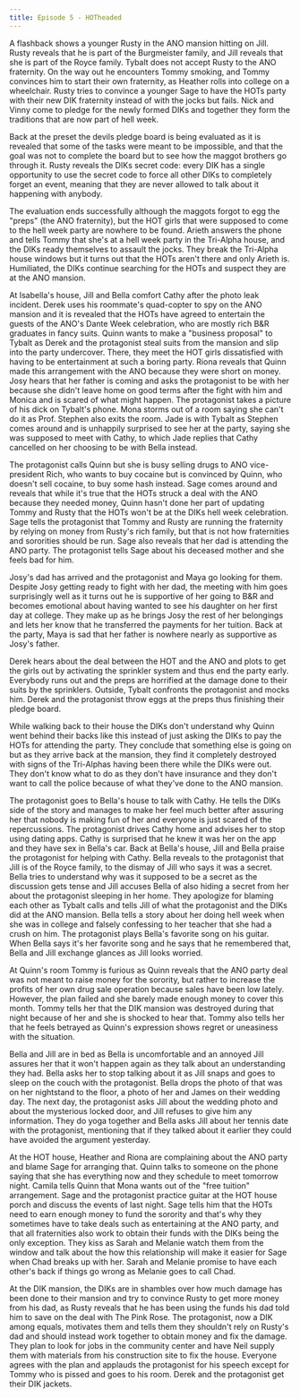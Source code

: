 ```yaml
---
title: Episode 5 - HOTheaded
---
```


A flashback shows a younger Rusty in the ANO mansion hitting on Jill. Rusty reveals that he is part of the Burgmeister family, and Jill reveals that she is part of the Royce family. Tybalt does not accept Rusty to the ANO fraternity. On the way out he encounters Tommy smoking, and Tommy convinces him to start their own fraternity, as Heather rolls into college on a wheelchair. Rusty tries to convince a younger Sage to have the HOTs party with their new DIK fraternity instead of with the jocks but fails. Nick and Vinny come to pledge for the newly formed DIKs and together they form the traditions that are now part of hell week.

Back at the preset the devils pledge board is being evaluated as it is revealed that some of the tasks were meant to be impossible, and that the goal was not to complete the board but to see how the maggot brothers go through it. Rusty reveals the DIKs secret code: every DIK has a single opportunity to use the secret code to force all other DIKs to completely forget an event, meaning that they are never allowed to talk about it happening with anybody.

The evaluation ends successfully although the maggots forgot to egg the "preps" (the ANO fraternity), but the HOT girls that were supposed to come to the hell week party are nowhere to be found. Arieth answers the phone and tells Tommy that she's at a hell week party in the Tri-Alpha house, and the DIKs ready themselves to assault the jocks. They break the Tri-Alpha house windows but it turns out that the HOTs aren't there and only Arieth is. Humiliated, the DIKs continue searching for the HOTs and suspect they are at the ANO mansion.

At Isabella's house, Jill and Bella comfort Cathy after the photo leak incident. Derek uses his roommate's quad-copter to spy on the ANO mansion and it is revealed that the HOTs have agreed to entertain the guests of the ANO's Dante Week celebration, who are mostly rich B&R graduates in fancy suits. Quinn wants to make a "business proposal" to Tybalt as Derek and the protagonist steal suits from the mansion and slip into the party undercover. There, they meet the HOT girls dissatisfied with having to be entertainment at such a boring party. Riona reveals that Quinn made this arrangement with the ANO because they were short on money. Josy hears that her father is coming and asks the protagonist to be with her because she didn't leave home on good terms after the fight with him and Monica and is scared of what might happen. The protagonist takes a picture of his dick on Tybalt's phone. Mona storms out of a room saying she can't do it as Prof. Stephen also exits the room. Jade is with Tybalt as Stephen comes around and is unhappily surprised to see her at the party, saying she was supposed to meet with Cathy, to which Jade replies that Cathy cancelled on her choosing to be with Bella instead.

The protagonist calls Quinn but she is busy selling drugs to ANO vice-president Rich, who wants to buy cocaine but is convinced by Quinn, who doesn't sell cocaine, to buy some hash instead. Sage comes around and reveals that while it's true that the HOTs struck a deal with the ANO because they needed money, Quinn hasn't done her part of updating Tommy and Rusty that the HOTs won't be at the DIKs hell week celebration. Sage tells the protagonist that Tommy and Rusty are running the fraternity by relying on money from Rusty's rich family, but that is not how fraternities and sororities should be run. Sage also reveals that her dad is attending the ANO party. The protagonist tells Sage about his deceased mother and she feels bad for him.

Josy's dad has arrived and the protagonist and Maya go looking for them. Despite Josy getting ready to fight with her dad, the meeting with him goes surprisingly well as it turns out he is supportive of her going to B&R and becomes emotional about having wanted to see his daughter on her first day at college. They make up as he brings Josy the rest of her belongings and lets her know that he transferred the payments for her tuition. Back at the party, Maya is sad that her father is nowhere nearly as supportive as Josy's father.

Derek hears about the deal between the HOT and the ANO and plots to get the girls out by activating the sprinkler system and thus end the party early. Everybody runs out and the preps are horrified at the damage done to their suits by the sprinklers. Outside, Tybalt confronts the protagonist and mocks him. Derek and the protagonist throw eggs at the preps thus finishing their pledge board.

While walking back to their house the DIKs don't understand why Quinn went behind their backs like this instead of just asking the DIKs to pay the HOTs for attending the party. They conclude that something else is going on but as they arrive back at the mansion, they find it completely destroyed with signs of the Tri-Alphas having been there while the DIKs were out. They don't know what to do as they don't have insurance and they don't want to call the police because of what they've done to the ANO mansion.

The protagonist goes to Bella's house to talk with Cathy. He tells the DIKs side of the story and manages to make her feel much better after assuring her that nobody is making fun of her and everyone is just scared of the repercussions. The protagonist drives Cathy home and advises her to stop using dating apps. Cathy is surprised that he knew it was her on the app and they have sex in Bella's car. Back at Bella's house, Jill and Bella praise the protagonist for helping with Cathy. Bella reveals to the protagonist that Jill is of the Royce family, to the dismay of Jill who says it was a secret. Bella tries to understand why was it supposed to be a secret as the discussion gets tense and Jill accuses Bella of also hiding a secret from her about the protagonist sleeping in her home. They apologize for blaming each other as Tybalt calls and tells Jill of what the protagonist and the DIKs did at the ANO mansion. Bella tells a story about her doing hell week when she was in college and falsely confessing to her teacher that she had a crush on him. The protagonist plays Bella's favorite song on his guitar. When Bella says it's her favorite song and he says that he remembered that, Bella and Jill exchange glances as Jill looks worried.

At Quinn's room Tommy is furious as Quinn reveals that the ANO party deal was not meant to raise money for the sorority, but rather to increase the profits of her own drug sale operation because sales have been low lately. However, the plan failed and she barely made enough money to cover this month. Tommy tells her that the DIK mansion was destroyed during that night because of her and she is shocked to hear that. Tommy also tells her that he feels betrayed as Quinn's expression shows regret or uneasiness with the situation.

Bella and Jill are in bed as Bella is uncomfortable and an annoyed Jill assures her that it won't happen again as they talk about an understanding they had. Bella asks her to stop talking about it as Jill snaps and goes to sleep on the couch with the protagonist. Bella drops the photo of that was on her nightstand to the floor, a photo of her and James on their wedding day. The next day, the protagonist asks Jill about the wedding photo and about the mysterious locked door, and Jill refuses to give him any information. They do yoga together and Bella asks Jill about her tennis date with the protagonist, mentioning that if they talked about it earlier they could have avoided the argument yesterday.

At the HOT house, Heather and Riona are complaining about the ANO party and blame Sage for arranging that. Quinn talks to someone on the phone saying that she has everything now and they schedule to meet tomorrow night. Camila tells Quinn that Mona wants out of the "free tuition" arrangement. Sage and the protagonist practice guitar at the HOT house porch and discuss the events of last night. Sage tells him that the HOTs need to earn enough money to fund the sorority and that's why they sometimes have to take deals such as entertaining at the ANO party, and that all fraternities also work to obtain their funds with the DIKs being the only exception. They kiss as Sarah and Melanie watch them from the window and talk about the how this relationship will make it easier for Sage when Chad breaks up with her. Sarah and Melanie promise to have each other's back if things go wrong as Melanie goes to call Chad.

At the DIK mansion, the DIKs are in shambles over how much damage has been done to their mansion and try to convince Rusty to get more money from his dad, as Rusty reveals that he has been using the funds his dad told him to save on the deal with The Pink Rose. The protagonist, now a DIK among equals, motivates them and tells them they shouldn't rely on Rusty's dad and should instead work together to obtain money and fix the damage. They plan to look for jobs in the community center and have Neil supply them with materials from his construction site to fix the house. Everyone agrees with the plan and applauds the protagonist for his speech except for Tommy who is pissed and goes to his room. Derek and the protagonist get their DIK jackets.
